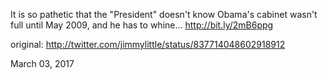 It is so pathetic that the "President" doesn't know Obama's cabinet wasn't full until May 2009, and he has to whine… http://bit.ly/2mB6ppg 

original: http://twitter.com/jimmylittle/status/837714048602918912 

March 03, 2017